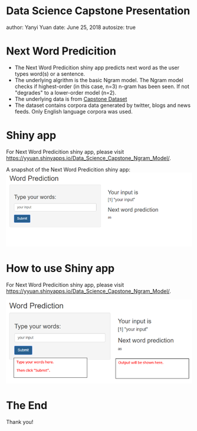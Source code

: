 Data Science Capstone Presentation
========================================================
author: Yanyi Yuan
date: June 25, 2018
autosize: true

Next Word Predicition 
========================================================
- The Next Word Predicition shiny app predicts next word as the user types word(s) or a sentence.
- The underlying algrithm is the basic Ngram model. The Ngram model checks if highest-order (in this case, n=3) n-gram has been seen. If not "degrades" to a lower-order model (n=2).
- The underlying data is from [Capstone Dataset](https://d396qusza40orc.cloudfront.net/dsscapstone/dataset/Coursera-SwiftKey.zip)
- The dataset contains corpora data generated by twitter, blogs and news feeds. Only English language corpora was used.


Shiny app
========================================================
For Next Word Predicition shiny app, please visit <https://yyuan.shinyapps.io/Data_Science_Capstone_Ngram_Model/>.

A snapshot of the Next Word Predicition shiny app:
![](./Capture.png)


How to use Shiny app
========================================================
For Next Word Predicition shiny app, please visit <https://yyuan.shinyapps.io/Data_Science_Capstone_Ngram_Model/>.

![](./Instruction.png)


The End
========================================================
Thank you!
